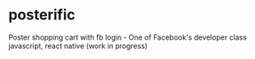 # posterific
Poster shopping cart with fb login - One of Facebook's developer class javascript, react native (work in progress)

